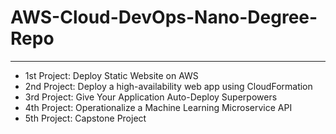 # AWS-Cloud-DevOps-Nano-Degree-Repo
---
 * 1st Project: Deploy Static Website on AWS
 * 2nd Project: Deploy a high-availability web app using CloudFormation
 * 3rd Project: Give Your Application Auto-Deploy Superpowers
 * 4th Project: Operationalize a Machine Learning Microservice API
 * 5th Project: Capstone Project

